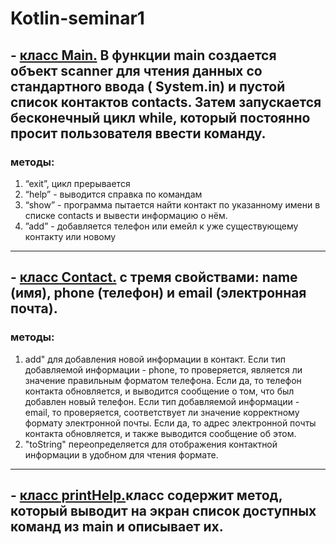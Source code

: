 # Kotlin-seminar1
## -  [класс Main.](https://github.com/SergeiSlobodchikov/Kotlin-seminar1/blob/main/src/main/kotlin/Main.kt) В функции main создается объект scanner для чтения данных со стандартного ввода ( System.in) и пустой список контактов contacts. Затем запускается бесконечный цикл while, который постоянно просит пользователя ввести команду.
### методы:
1. “exit”, цикл прерывается
2. “help” - выводится справка по командам 
3. “show” - программа пытается найти контакт по указанному имени в списке contacts и вывести информацию о нём.
4. ”add” - добавляется телефон или емейл к уже существующему контакту или новому
---
## - [класс Contact.](https://github.com/SergeiSlobodchikov/Kotlin-seminar1/blob/main/src/main/kotlin/Contact.kt) с тремя свойствами: name (имя), phone (телефон) и email (электронная почта). 
### методы:
1. add" для добавления новой информации в контакт. Если тип добавляемой информации - phone, то проверяется, является ли значение правильным форматом телефона. Если да, то телефон контакта обновляется, и выводится сообщение о том, что был добавлен новый телефон. Если тип добавляемой информации - email, то проверяется, соответствует ли значение корректному формату электронной почты. Если да, то адрес электронной почты контакта обновляется, и также выводится сообщение об этом. 
2. "toString" переопределяется для отображения контактной информации в удобном для чтения формате.
---
## - [класс printHelp.](https://github.com/SergeiSlobodchikov/Kotlin-seminar1/blob/main/src/main/kotlin/printHelp.kt)класс  содержит метод, который выводит на экран список доступных команд из main и описывает их.

